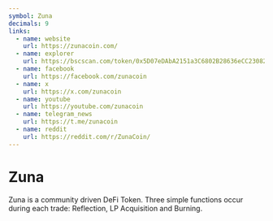 ```yaml
---
symbol: Zuna
decimals: 9
links:
  - name: website
    url: https://zunacoin.com/
  - name: explorer
    url: https://bscscan.com/token/0x5D07eDAbA2151a3C6802B28636eCC23082398EdB
  - name: facebook
    url: https://facebook.com/zunacoin
  - name: x
    url: https://x.com/zunacoin
  - name: youtube
    url: https://youtube.com/zunacoin
  - name: telegram_news
    url: https://t.me/zunacoin
  - name: reddit
    url: https://reddit.com/r/ZunaCoin/
---
```


# Zuna

Zuna is a community driven DeFi Token. Three simple functions occur during each trade: Reflection, LP Acquisition and Burning.
